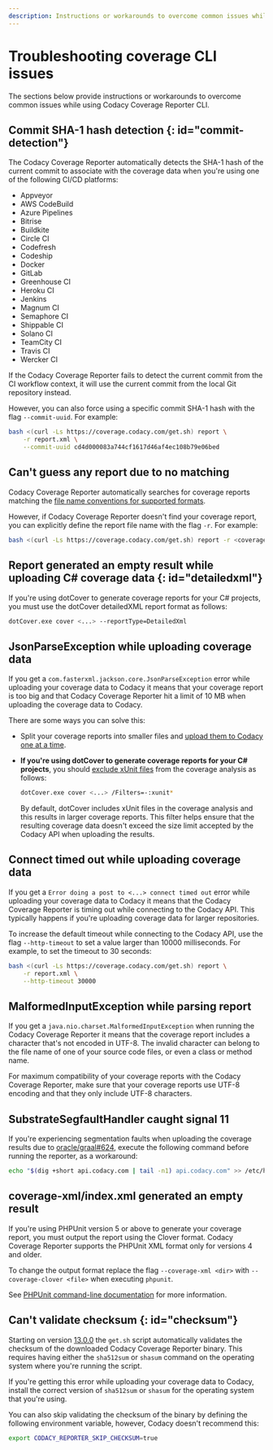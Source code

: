 ```yaml
---
description: Instructions or workarounds to overcome common issues while using Codacy Coverage Reporter CLI.
---
```


# Troubleshooting coverage CLI issues

The sections below provide instructions or workarounds to overcome common issues while using Codacy Coverage Reporter CLI.

## Commit SHA-1 hash detection {: id="commit-detection"}

The Codacy Coverage Reporter automatically detects the SHA-1 hash of the current commit to associate with the coverage data when you're using one of the following CI/CD platforms:

-   <span class="skip-vale">Appveyor</span>
-   AWS CodeBuild
-   Azure Pipelines
-   <span class="skip-vale">Bitrise</span>
-   <span class="skip-vale">Buildkite</span>
-   Circle CI
-   <span class="skip-vale">Codefresh</span>
-   <span class="skip-vale">Codeship</span>
-   Docker
-   GitLab
-   Greenhouse CI
-   Heroku CI
-   Jenkins
-   Magnum CI
-   Semaphore CI
-   Shippable CI
-   Solano CI
-   TeamCity CI
-   Travis CI
-   <span class="skip-vale">Wercker CI</span>

If the Codacy Coverage Reporter fails to detect the current commit from the CI workflow context, it will use the current commit from the local Git repository instead.

However, you can also force using a specific commit SHA-1 hash with the flag `--commit-uuid`. For example:

```bash
bash <(curl -Ls https://coverage.codacy.com/get.sh) report \
    -r report.xml \
    --commit-uuid cd4d000083a744cf1617d46af4ec108b79e06bed
```

## Can't guess any report due to no matching

Codacy Coverage Reporter automatically searches for coverage reports matching the [file name conventions for supported formats](index.md#generating-coverage).

However, if Codacy Coverage Reporter doesn't find your coverage report, you can explicitly define the report file name with the flag `-r`. For example:

```bash
bash <(curl -Ls https://coverage.codacy.com/get.sh) report -r <coverage report file name>
```

## Report generated an empty result while uploading C# coverage data {: id="detailedxml"}

If you're using <span class="skip-vale">dotCover</span> to generate coverage reports for your C# projects, you must use the <span class="skip-vale">dotCover</span> detailedXML report format as follows:

```bash
dotCover.exe cover <...> --reportType=DetailedXml
```

## JsonParseException while uploading coverage data

If you get a `com.fasterxml.jackson.core.JsonParseException` error while uploading your coverage data to Codacy it means that your coverage report is too big and that Codacy Coverage Reporter hit a limit of 10 MB when uploading the coverage data to Codacy.

There are some ways you can solve this:

-   Split your coverage reports into smaller files and [upload them to Codacy one at a time](../uploading-coverage-in-advanced-scenarios/#multiple-reports).

-   **If you're using dotCover to generate coverage reports for your C# projects**, you should [exclude <span class="skip-vale">xUnit</span> files](https://www.jetbrains.com/help/dotcover/Running_Coverage_Analysis_from_the_Command_LIne.html#filters_cmd) from the coverage analysis as follows:

    ```bash
    dotCover.exe cover <...> /Filters=-:xunit*
    ```

    By default, <span class="skip-vale">dotCover</span> includes <span class="skip-vale">xUnit</span> files in the coverage analysis and this results in larger coverage reports. This filter helps ensure that the resulting coverage data doesn't exceed the size limit accepted by the Codacy API when uploading the results.

## Connect timed out while uploading coverage data

If you get a `Error doing a post to <...> connect timed out` error while uploading your coverage data to Codacy it means that the Codacy Coverage Reporter is timing out while connecting to the Codacy API. This typically happens if you're uploading coverage data for larger repositories.

To increase the default timeout while connecting to the Codacy API, use the flag `--http-timeout` to set a value larger than 10000 milliseconds. For example, to set the timeout to 30 seconds:

```bash
bash <(curl -Ls https://coverage.codacy.com/get.sh) report \
    -r report.xml \
    --http-timeout 30000
```

## MalformedInputException while parsing report

If you get a `java.nio.charset.MalformedInputException` when running the Codacy Coverage Reporter it means that the coverage report includes a character that's not encoded in UTF-8. The invalid character can belong to the file name of one of your source code files, or even a class or method name.

For maximum compatibility of your coverage reports with the Codacy Coverage Reporter, make sure that your coverage reports use UTF-8 encoding and that they only include UTF-8 characters.

## SubstrateSegfaultHandler caught signal 11

If you're experiencing segmentation faults when uploading the coverage results due to [<span class="skip-vale">oracle/graal#624</span>](https://github.com/oracle/graal/issues/624), execute the following command before running the reporter, as a workaround:

```sh
echo "$(dig +short api.codacy.com | tail -n1) api.codacy.com" >> /etc/hosts
```

## coverage-xml/index.xml generated an empty result

If you're using <span class="skip-vale">PHPUnit</span> version 5 or above to generate your coverage report, you must output the report using the Clover format. Codacy Coverage Reporter supports the <span class="skip-vale">PHPUnit</span> XML format only for versions 4 and older.

To change the output format replace the flag `--coverage-xml <dir>` with `--coverage-clover <file>` when executing <span class="skip-vale">`phpunit`</span>.

See [<span class="skip-vale">PHPUnit</span> command-line documentation](https://phpunit.readthedocs.io/en/9.5/textui.html) for more information.

## Can't validate checksum {: id="checksum"}

Starting on version [13.0.0](https://github.com/codacy/codacy-coverage-reporter/releases/tag/13.0.0) the `get.sh` script automatically validates the checksum of the downloaded Codacy Coverage Reporter binary. This requires having either the `sha512sum` or `shasum` command on the operating system where you're running the script.

If you're getting this error while uploading your coverage data to Codacy, install the correct version of `sha512sum` or `shasum` for the operating system that you're using.

You can also skip validating the checksum of the binary by defining the following environment variable, however, Codacy doesn't recommend this:

```bash
export CODACY_REPORTER_SKIP_CHECKSUM=true
```
